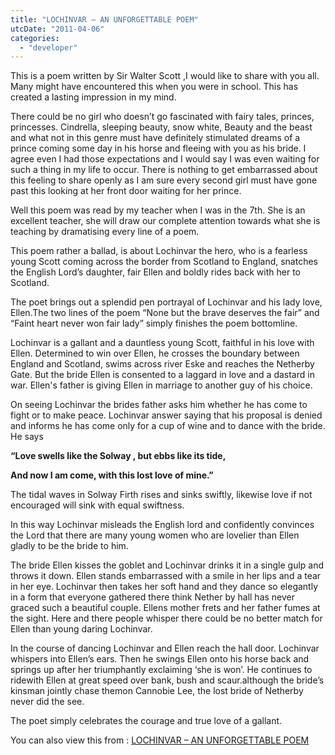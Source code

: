 ```yaml
---
title: "LOCHINVAR – AN UNFORGETTABLE POEM"
utcDate: "2011-04-06"
categories: 
  - "developer"
---
```


This is a poem written by Sir Walter Scott ,I would like to share with you all. Many might have encountered this when you were in school. This has created a lasting impression in my mind.

  

There could be no girl who doesn’t go fascinated with fairy tales, princes, princesses. Cindrella, sleeping beauty, snow white, Beauty and the beast and what not in this genre must have definitely stimulated dreams of a prince coming some day in his horse and fleeing with you as his bride. I agree even I had those expectations and I would say I was even waiting for such a thing in my life to occur. There is nothing to get embarrassed about this feeling to share openly as I am sure every second girl must have gone past this looking at her front door waiting for her prince.

Well this poem was read by my teacher when I was in the 7th. She is an excellent teacher, she will draw our complete attention towards what she is teaching by dramatising every line of a poem.

This poem rather a ballad, is about Lochinvar the hero, who is a fearless young Scott coming across the border from Scotland to England, snatches the English Lord’s daughter, fair Ellen and boldly rides back with her to Scotland.

The poet brings out a splendid pen portrayal of Lochinvar and his lady love, Ellen.The two lines of the poem “None but the brave deserves the fair” and “Faint heart never won fair lady” simply finishes the poem bottomline.

Lochinvar is a gallant and a dauntless young Scott, faithful in his love with Ellen. Determined to win over Ellen, he crosses the boundary between England and Scotland, swims across river Eske and reaches the Netherby Gate. But the bride Ellen is consented to a laggard in love and a dastard in war. Ellen's father is giving Ellen in marriage to another guy of his choice.

On seeing Lochinvar the brides father asks him whether he has come to fight or to make peace. Lochinvar answer saying that his proposal is denied and informs he has come only for a cup of wine and to dance with the bride. He says

**“Love swells like the Solway , but ebbs like its tide,**

**And now I am come, with this lost love of mine.”**

The tidal waves in Solway Firth rises and sinks swiftly, likewise love if not encouraged will sink with equal swiftness.

In this way Lochinvar misleads the English lord and confidently convinces the Lord that there are many young women who are lovelier than Ellen gladly to be the bride to him.

The bride Ellen kisses the goblet and Lochinvar drinks it in a single gulp and throws it down. Ellen stands embarrassed with a smile in her lips and a tear in her eye. Lochinvar then takes her soft hand and they dance so elegantly in a form that everyone gathered there think Nether by hall has never graced such a beautiful couple. Ellens mother frets and her father fumes at the sight. Here and there people whisper there could be no better match for Ellen than young daring Lochinvar.

In the course of dancing Lochinvar and Ellen reach the hall door. Lochinvar whispers into Ellen’s ears. Then he swings Ellen onto his horse back and springs up after her triumphantly exclaiming ‘she is won’. He continues to ridewith Ellen at great speed over bank, bush and scaur.although the bride’s kinsman jointly chase themon Cannobie Lee, the lost bride of Netherby never did the see.

The poet simply celebrates the courage and true love of a gallant.

You can also view this from : [LOCHINVAR – AN UNFORGETTABLE POEM](http://www.boddunan.com/education/61-English%20Language/13924-lochinvar-an-unforgettable-poem.html)
